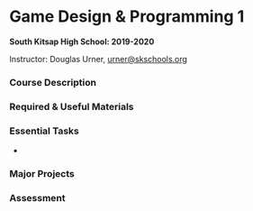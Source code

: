 # Game Design & Programming 1
**South Kitsap High School: 2019-2020**

Instructor: Douglas Urner, urner@skschools.org

### Course Description

### Required & Useful Materials

### Essential Tasks

* 

### Major Projects

### Assessment
